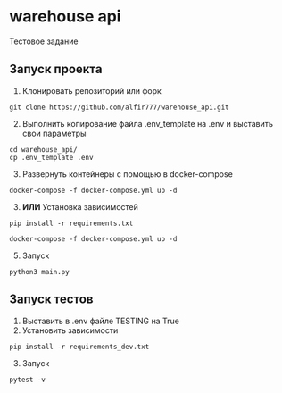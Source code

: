 # warehouse api

Тестовое задание

## Запуск проекта

1. Клонировать репозиторий или форк

```
git clone https://github.com/alfir777/warehouse_api.git
```

2. Выполнить копирование файла .env_template на .env и выставить свои параметры

```
cd warehouse_api/
cp .env_template .env
```

3. Развернуть контейнеры с помощью в docker-compose

```
docker-compose -f docker-compose.yml up -d
```

3. **ИЛИ** Установка зависимостей

```
pip install -r requirements.txt
```

```
docker-compose -f docker-compose.yml up -d
```

5. Запуск

```
python3 main.py
```

## Запуск тестов

1. Выставить в .env файле TESTING на True
2. Установить зависимости

```
pip install -r requirements_dev.txt
```

3. Запуск

```
pytest -v
```